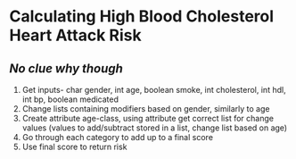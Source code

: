 # Calculating High Blood Cholesterol Heart Attack Risk
## *No clue why though*

1. Get inputs- char gender, int age, boolean smoke, int cholesterol, int hdl, int bp, boolean medicated
2. Change lists containing modifiers based on gender, similarly to age
3. Create attribute age-class, using attribute get correct list for change values (values to add/subtract stored in a list, change list based on age)
4. Go through each category to add up to a final score
5. Use final score to return risk